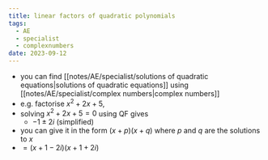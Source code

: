 ```yaml
---
title: linear factors of quadratic polynomials
tags:
  - AE
  - specialist
  - complexnumbers
date: 2023-09-12
---
```

- you can find [[notes/AE/specialist/solutions of quadratic equations|solutions of quadratic equations]] using [[notes/AE/specialist/complex numbers|complex numbers]]
- e.g. factorise $x^2+2x+5$,
- solving $x^2+2x+5=0$ using QF gives
	- $-1\pm 2i$ (simplified)
- you can give it in the form $(x+p)(x+q)$ where $p$ and $q$ are the solutions to $x$
- $=(x+1-2i)(x+1+2i)$